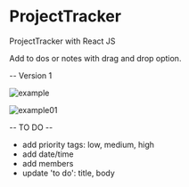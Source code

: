 # ProjectTracker
ProjectTracker with React JS 

Add to dos or notes with drag and drop option.

-- Version 1 

![example](https://github.com/Yodit7/ProjectTracker/assets/33480442/9b5ab036-4d91-4e6b-99ee-62058d0c9e40)

![example01](https://github.com/Yodit7/ProjectTracker/assets/33480442/f46c1be8-b6f8-4ea1-94a4-965ba228ddc4)


-- TO DO --
- add priority tags: low, medium, high 
- add date/time
- add members 
- update 'to do': title, body 
